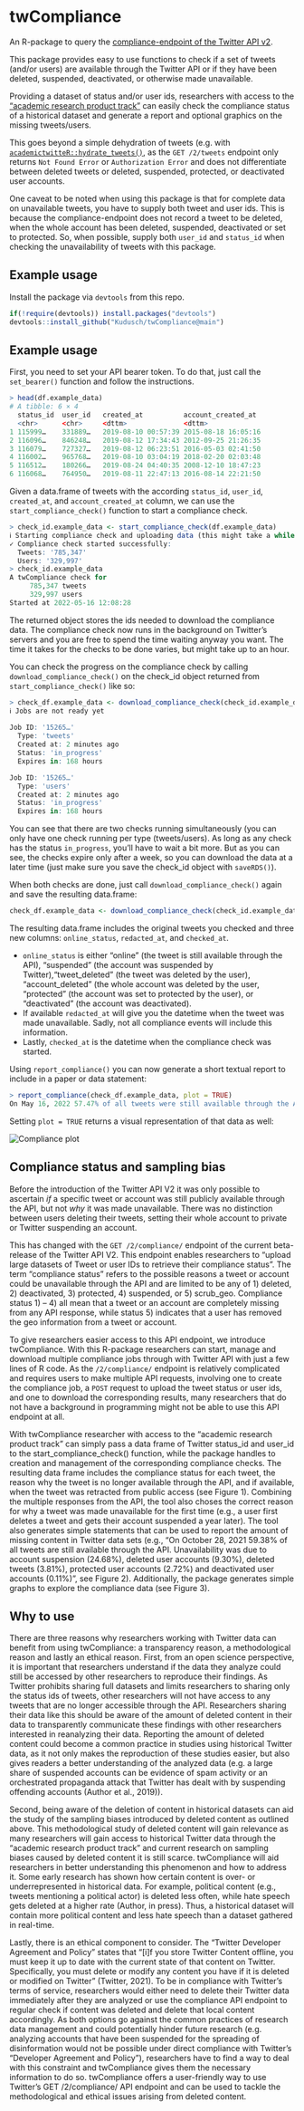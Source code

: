 # twCompliance

An R-package to query the [compliance-endpoint of the Twitter API v2](https://developer.twitter.com/en/docs/twitter-api/compliance/batch-compliance/introduction).

This package provides easy to use functions to check if a set of tweets (and/or users) are available through the Twitter API or if they have been deleted, suspended, deactivated, or otherwise made unavailable. 

Providing a dataset of status and/or user ids, researchers with access to the [“academic research product track”](https://developer.twitter.com/en/products/twitter-api/academic-research) can easily check the compliance status of a historical dataset and generate a report and optional graphics on the missing tweets/users.

This goes beyond a simple dehydration of tweets (e.g. with [`academictwitteR::hydrate_tweets()`](https://rdrr.io/cran/academictwitteR/man/hydrate_tweets.html), as the `GET /2/tweets` endpoint only returns `Not Found Error` or `Authorization Error` and does not differentiate between deleted tweets or deleted, suspended, protected, or deactivated user accounts.

One caveat to be noted when using this package is that for complete data on unavailable tweets, you have to supply both tweet and user ids. This is because the compliance-endpoint does not record a tweet to be deleted, when the whole account has been deleted, suspended, deactivated or set to protected. So, when possible, supply both `user_id` and `status_id` when checking the unavailability of tweets with this package.

## Example usage

Install the package via `devtools` from this repo.

```r
if(!require(devtools)) install.packages("devtools")
devtools::install_github("Kudusch/twCompliance@main")
```

## Example usage

First, you need to set your API bearer token. To do that, just call the `set_bearer()` function and follow the instructions.

```r 
> head(df.example_data)
# A tibble: 6 × 4
  status_id  user_id   created_at          account_created_at 
  <chr>      <chr>     <dttm>              <dttm>             
1 115999…    331889…   2019-08-10 00:57:39 2015-08-18 16:05:16
2 116096…    846248…   2019-08-12 17:34:43 2012-09-25 21:26:35
3 116079…    727327…   2019-08-12 06:23:51 2016-05-03 02:41:50
4 116002…    965768…   2019-08-10 03:04:19 2018-02-20 02:03:48
5 116512…    180266…   2019-08-24 04:40:35 2008-12-10 18:47:23
6 116068…    764950…   2019-08-11 22:47:13 2016-08-14 22:21:50
```

Given a data.frame of tweets with the according `status_id`, `user_id`, `created_at`, and `account_created_at` column, we can use the `start_compliance_check()` function to start a compliance check.

```r
> check_id.example_data <- start_compliance_check(df.example_data)
ℹ Starting compliance check and uploading data (this might take a while)
✓ Compliance check started successfully:
  Tweets: '785,347'
  Users: '329,997'
> check_id.example_data
A twCompliance check for
	 785,347 tweets
	 329,997 users
Started at 2022-05-16 12:08:28
```

The returned object stores the ids needed to download the compliance data. The compliance check now runs in the background on Twitter’s servers and you are free to spend the time waiting anyway you want. The time it takes for the checks to be done varies, but might take up to an hour.

You can check the progress on the compliance check by calling `download_compliance_check()` on the check_id object returned from `start_compliance_check()` like so:

```r
> check_df.example_data <- download_compliance_check(check_id.example_data)
ℹ Jobs are not ready yet
  
Job ID: '15265…'
  Type: 'tweets'
  Created at: 2 minutes ago
  Status: 'in_progress'
  Expires in: 168 hours

Job ID: '15265…'
  Type: 'users'
  Created at: 2 minutes ago
  Status: 'in_progress'
  Expires in: 168 hours
```

You can see that there are two checks running simultaneously (you can only have one check running per type (tweets/users). As long as any check has the status `in_progress`, you’ll have to wait a bit more. But as you can see, the checks expire only after a week, so you can download the data at a later time (just make sure you save the check_id object with `saveRDS()`).

When both checks are done, just call `download_compliance_check()` again and save the resulting data.frame:

```r
check_df.example_data <- download_compliance_check(check_id.example_data)
```

The resulting data.frame includes the original tweets you checked and three new columns: `online_status`, `redacted_at`, and `checked_at`.

- `online_status` is either “online” (the tweet is still available through the API), “suspended” (the account was suspended by Twitter),“tweet_deleted” (the tweet was deleted by the user), “account_deleted” (the whole account was deleted by the user, “protected” (the account was set to protected by the user), or “deactivated” (the account was deactivated).
- If available `redacted_at` will give you the datetime when the tweet was made unavailable. Sadly, not all compliance events will include this information.
- Lastly, `checked_at` is the datetime when the compliance check was started.

Using `report_compliance()` you can now generate a short textual report to include in a paper or data statement:

```r
> report_compliance(check_df.example_data, plot = TRUE)
On May 16, 2022 57.47% of all tweets were still available through the API. Unavailability was due to account suspension (25.33%), deleted user accounts (7.76%), deleted tweets (6.15%), protected user accounts (2.93%), and deactivated user accounts (0.04%). At the time of checking, the tweets were on average 1006 days old. The 33.57 percent of tweets where an redacted_at time was available, were on average made unavailabe 418 days after creation (MIN = 29 days, MAX = 1007 days).
```

Setting `plot = TRUE` returns a visual representation of that data as well:

![Compliance plot](https://kudusch.de/projects/uploads/files/plot.png)


## Compliance status and sampling bias

Before the introduction of the Twitter API V2 it was only possible to ascertain *if* a specific tweet or account was still publicly available through the API, but not *why* it was made unavailable. There was no distinction between users deleting their tweets, setting their whole account to private or Twitter suspending an account.

This has changed with the `GET /2/compliance/` endpoint of the current beta-release of the Twitter API V2. This endpoint enables researchers to “upload large datasets of Tweet or user IDs to retrieve their compliance status”. The term “compliance status” refers to the possible reasons a tweet or account could be unavailable through the API and are limited to be any of 1) deleted, 2) deactivated, 3) protected, 4) suspended, or 5) scrub_geo. Compliance status 1) – 4) all mean that a tweet or an account are completely missing from any API response, while status 5) indicates that a user has removed the geo information from a tweet or account.

To give researchers easier access to this API endpoint, we introduce twCompliance. With this R-package researchers can start, manage and download multiple compliance jobs through with Twitter API with just a few lines of R code. As the `/2/compliance/` endpoint is relatively complicated and requires users to make multiple API requests, involving one to create the compliance job, a `POST` request to upload the tweet status or user ids, and one to download the corresponding results, many researchers that do not have a background in programming might not be able to use this API endpoint at all. 

With twCompliance researcher with access to the “academic research product track” can simply pass a data frame of Twitter status_id and user_id to the start_compliance_check() function, while the package handles to creation and management of the corresponding compliance checks. The resulting data frame includes the compliance status for each tweet, the reason why the tweet is no longer available through the API, and if available, when the tweet was retracted from public access (see Figure 1). Combining the multiple responses from the API, the tool also choses the correct reason for why a tweet was made unavailable for the first time (e.g., a user first deletes a tweet and gets their account suspended a year later). The tool also generates simple statements that can be used to report the amount of missing content in Twitter data sets (e.g., “On October 28, 2021 59.38% of all tweets are still available through the API. Unavailability was due to account suspension (24.68%), deleted user accounts (9.30%), deleted tweets (3.81%), protected user accounts (2.72%) and deactivated user accounts (0.11%)”, see Figure 2). Additionally, the package generates simple graphs to explore the compliance data (see Figure 3).

## Why to use

There are three reasons why researchers working with Twitter data can benefit from using twCompliance: a transparency reason, a methodological reason and lastly an ethical reason. First, from an open science perspective, it is important that researchers understand if the data they analyze could still be accessed by other researchers to reproduce their findings. As Twitter prohibits sharing full datasets and limits researchers to sharing only the status ids of tweets, other researchers will not have access to any tweets that are no longer accessible through the API. Researchers sharing their data like this should be aware of the amount of deleted content in their data to transparently communicate these findings with other researchers interested in reanalyzing their data. Reporting the amount of deleted content could become a common practice in studies using historical Twitter data, as it not only makes the reproduction of these studies easier, but also gives readers a better understanding of the analyzed data (e.g. a large share of suspended accounts can be evidence of spam activity or an orchestrated propaganda attack that Twitter has dealt with by suspending offending accounts (Author et al., 2019)).

Second, being aware of the deletion of content in historical datasets can aid the study of the sampling biases introduced by deleted content as outlined above. This methodological study of deleted content will gain relevance as many researchers will gain access to historical Twitter data through the “academic research product track” and current research on sampling biases caused by deleted content it is still scarce. twCompliance will aid researchers in better understanding this phenomenon and how to address it. Some early research has shown how certain content is over- or underrepresented in historical data. For example, political content (e.g., tweets mentioning a political actor) is deleted less often, while hate speech gets deleted at a higher rate (Author, in press). Thus, a historical dataset will contain more political content and less hate speech than a dataset gathered in real-time.

Lastly, there is an ethical component to consider. The “Twitter Developer Agreement and Policy” states that “[i]f you store Twitter Content offline, you must keep it up to date with the current state of that content on Twitter. Specifically, you must delete or modify any content you have if it is deleted or modified on Twitter” (Twitter, 2021). To be in compliance with Twitter’s terms of service, researchers would either need to delete their Twitter data immediately after they are analyzed or use the compliance API endpoint to regular check if content was deleted and delete that local content accordingly. As both options go against the common practices of research data management and could potentially hinder future research (e.g. analyzing accounts that have been suspended for the spreading of disinformation would not be possible under direct compliance with Twitter’s “Developer Agreement and Policy”), researchers have to find a way to deal with this constraint and twCompliance gives them the necessary information to do so.
twCompliance offers a user-friendly way to use Twitter’s GET /2/compliance/ API endpoint and can be used to tackle the methodological and ethical issues arising from deleted content.


